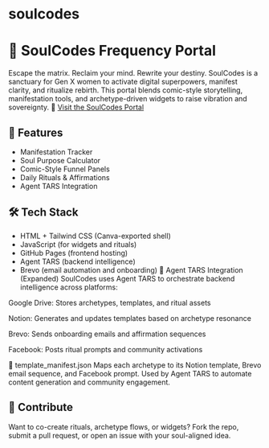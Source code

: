 # soulcodes
# 🌌 SoulCodes Frequency Portal
Escape the matrix. Reclaim your mind. Rewrite your destiny.
SoulCodes is a sanctuary for Gen X women to activate digital superpowers, manifest clarity, and ritualize rebirth. This portal blends comic-style storytelling, manifestation tools, and archetype-driven widgets to raise vibration and sovereignty.
🔗 [Visit the SoulCodes Portal](https://soulcodes.site)
## 🔮 Features
- Manifestation Tracker
- Soul Purpose Calculator
- Comic-Style Funnel Panels
- Daily Rituals & Affirmations
- Agent TARS Integration
## 🛠️ Tech Stack
- HTML + Tailwind CSS (Canva-exported shell)
- JavaScript (for widgets and rituals)
- GitHub Pages (frontend hosting)
- Agent TARS (backend intelligence)
- Brevo (email automation and onboarding)
🧠 Agent TARS Integration (Expanded)
SoulCodes uses Agent TARS to orchestrate backend intelligence across platforms:

Google Drive: Stores archetypes, templates, and ritual assets

Notion: Generates and updates templates based on archetype resonance

Brevo: Sends onboarding emails and affirmation sequences

Facebook: Posts ritual prompts and community activations

🔗 template_manifest.json Maps each archetype to its Notion template, Brevo email sequence, and Facebook prompt. Used by Agent TARS to automate content generation and community engagement.
## 🤝 Contribute
Want to co-create rituals, archetype flows, or widgets? Fork the repo, submit a pull request, or open an issue with your soul-aligned idea.
